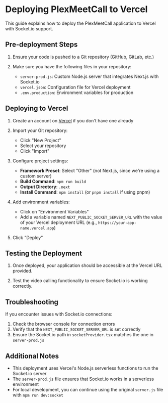 # Deploying PlexMeetCall to Vercel

This guide explains how to deploy the PlexMeetCall application to Vercel with Socket.io support.

## Pre-deployment Steps

1. Ensure your code is pushed to a Git repository (GitHub, GitLab, etc.)

2. Make sure you have the following files in your repository:
   - `server-prod.js`: Custom Node.js server that integrates Next.js with Socket.io
   - `vercel.json`: Configuration file for Vercel deployment
   - `.env.production`: Environment variables for production

## Deploying to Vercel

1. Create an account on [Vercel](https://vercel.com) if you don't have one already

2. Import your Git repository:

   - Click "New Project"
   - Select your repository
   - Click "Import"

3. Configure project settings:

   - **Framework Preset**: Select "Other" (not Next.js, since we're using a custom server)
   - **Build Command**: `npm run build`
   - **Output Directory**: `.next`
   - **Install Command**: `npm install` (or `pnpm install` if using pnpm)

4. Add environment variables:

   - Click on "Environment Variables"
   - Add a variable named `NEXT_PUBLIC_SOCKET_SERVER_URL` with the value of your Vercel deployment URL (e.g., `https://your-app-name.vercel.app`)

5. Click "Deploy"

## Testing the Deployment

1. Once deployed, your application should be accessible at the Vercel URL provided.

2. Test the video calling functionality to ensure Socket.io is working correctly.

## Troubleshooting

If you encounter issues with Socket.io connections:

1. Check the browser console for connection errors
2. Verify that the `NEXT_PUBLIC_SOCKET_SERVER_URL` is set correctly
3. Ensure the Socket.io path in `socketProvider.tsx` matches the one in `server-prod.js`

## Additional Notes

- This deployment uses Vercel's Node.js serverless functions to run the Socket.io server
- The `server-prod.js` file ensures that Socket.io works in a serverless environment
- For local development, you can continue using the original `server.js` file with `npm run dev:socket`
